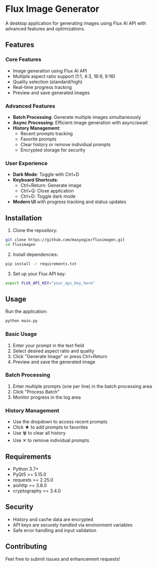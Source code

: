# Flux Image Generator

A desktop application for generating images using Flux AI API with advanced features and optimizations.

## Features

### Core Features
- Image generation using Flux AI API
- Multiple aspect ratio support (1:1, 4:3, 16:9, 9:16)
- Quality selection (standard/high)
- Real-time progress tracking
- Preview and save generated images

### Advanced Features
- **Batch Processing**: Generate multiple images simultaneously
- **Async Processing**: Efficient image generation with async/await
- **History Management**:
  - Recent prompts tracking
  - Favorite prompts
  - Clear history or remove individual prompts
  - Encrypted storage for security

### User Experience
- **Dark Mode**: Toggle with Ctrl+D
- **Keyboard Shortcuts**:
  - Ctrl+Return: Generate image
  - Ctrl+Q: Close application
  - Ctrl+D: Toggle dark mode
- **Modern UI** with progress tracking and status updates

## Installation

1. Clone the repository:
```bash
git clone https://github.com/masyogie/fluximagen.git
cd fluximagen
```

2. Install dependencies:
```bash
pip install -r requirements.txt
```

3. Set up your Flux API key:
```bash
export FLUX_API_KEY="your_api_key_here"
```

## Usage

Run the application:
```bash
python main.py
```

### Basic Usage
1. Enter your prompt in the text field
2. Select desired aspect ratio and quality
3. Click "Generate Image" or press Ctrl+Return
4. Preview and save the generated image

### Batch Processing
1. Enter multiple prompts (one per line) in the batch processing area
2. Click "Process Batch"
3. Monitor progress in the log area

### History Management
- Use the dropdown to access recent prompts
- Click ★ to add prompts to favorites
- Use 🗑 to clear all history
- Use ✕ to remove individual prompts

## Requirements
- Python 3.7+
- PyQt5 >= 5.15.0
- requests >= 2.25.0
- aiohttp >= 3.8.0
- cryptography >= 3.4.0

## Security
- History and cache data are encrypted
- API keys are securely handled via environment variables
- Safe error handling and input validation

## Contributing
Feel free to submit issues and enhancement requests!